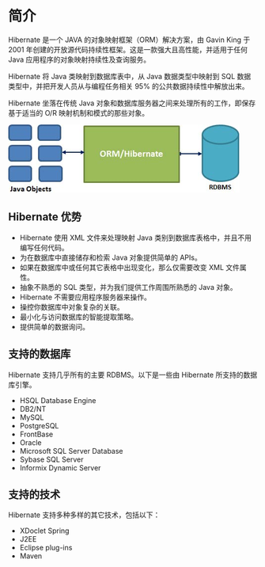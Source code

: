 # 简介

Hibernate 是一个 JAVA 的对象映射框架（ORM）解决方案，由 Gavin King 于 2001 年创建的开放源代码持续性框架。这是一款强大且高性能，并适用于任何 Java 应用程序的对象映射持续性及查询服务。

Hibernate 将 Java 类映射到数据库表中，从 Java 数据类型中映射到 SQL 数据类型中，并把开发人员从与编程任务相关 95% 的公共数据持续性中解放出来。

Hibernate 坐落在传统 Java 对象和数据库服务器之间来处理所有的工作，即保存基于适当的 O/R 映射机制和模式的那些对象。

![image](images/hibernate_position.jpg)

## Hibernate 优势

- Hibernate 使用 XML 文件来处理映射 Java 类别到数据库表格中，并且不用编写任何代码。
- 为在数据库中直接储存和检索 Java 对象提供简单的 APIs。
- 如果在数据库中或任何其它表格中出现变化，那么仅需要改变 XML 文件属性。
- 抽象不熟悉的 SQL 类型，并为我们提供工作周围所熟悉的 Java 对象。
- Hibernate 不需要应用程序服务器来操作。
- 操控你数据库中对象复杂的关联。
- 最小化与访问数据库的智能提取策略。
- 提供简单的数据询问。

## 支持的数据库

Hibernate 支持几乎所有的主要 RDBMS。以下是一些由 Hibernate 所支持的数据库引擎。

- HSQL Database Engine
- DB2/NT
- MySQL
- PostgreSQL
- FrontBase
- Oracle
- Microsoft SQL Server Database
- Sybase SQL Server
- Informix Dynamic Server

## 支持的技术

Hibernate 支持多种多样的其它技术，包括以下：

- XDoclet Spring
- J2EE
- Eclipse plug-ins
- Maven